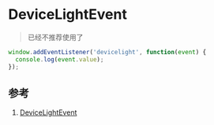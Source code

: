 # DeviceLightEvent

> 已经不推荐使用了

```ts
window.addEventListener('devicelight', function(event) {
  console.log(event.value);
});
```

## 参考

1. [DeviceLightEvent](https://developer.mozilla.org/en-US/docs/Web/API/DeviceLightEvent)
